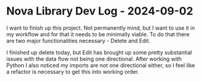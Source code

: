 # Nova Library Dev Log - 2024-09-02
I want to finish up this project. Not permanently mind, but I want to use it in my workflow and for that it needs to be minimally viable. To do that there are two major functionalities necessary - Delete and Edit.

I finished up delete today, but Edit has brought up some pretty substantial issues with the data flow not being one directional. After working with Python I also noticed my imports are not one directional either, so I feel like a refactor is necessary to get this into working order.